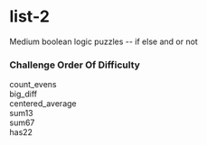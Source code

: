 # list-2
Medium boolean logic puzzles -- if else and or not

### Challenge Order Of Difficulty
count_evens  
big_diff  
centered_average  
sum13  
sum67   
has22  